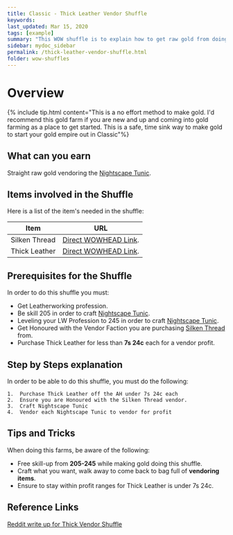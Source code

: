 ```yaml
---
title: Classic - Thick Leather Vendor Shuffle
keywords:
last_updated: Mar 15, 2020
tags: [example]
summary: "This WOW shuffle is to explain how to get raw gold from doing the Thick Leather vendor shuffle in WOW Classic."
sidebar: mydoc_sidebar
permalink: /thick-leather-vendor-shuffle.html
folder: wow-shuffles
---
```


# Overview
{% include tip.html content="This is a no effort method to make gold. I'd recommend this gold farm if you are new and up and coming into gold farming as a place to get started. This is a safe, time sink way to make gold to start your gold empire out in Classic"%}

## What can you earn
Straight raw gold vendoring the [Nightscape Tunic](https://classic.wowhead.com/spell=10499/nightscape-tunic).

## Items involved in the Shuffle

Here is a list of the item's needed in the shuffle:

|Item|URL|
|-------|--------|
|Silken Thread|[Direct WOWHEAD Link](https://classic.wowhead.com/item=4291/silken-thread).|
|Thick Leather|[Direct WOWHEAD Link](https://classic.wowhead.com/item=4304/thick-leather).|

## Prerequisites for the Shuffle
In order to do this shuffle you must:

* Get Leatherworking profession.
* Be skill 205 in order to craft [Nightscape Tunic](https://classic.wowhead.com/spell=10499/nightscape-tunic).
* Leveling your LW Profession to 245 in order to craft [Nightscape Tunic](https://classic.wowhead.com/spell=10499/nightscape-tunic).
* Get Honoured with the Vendor Faction you are purchasing [Silken Thread](https://classic.wowhead.com/item=4291/silken-thread) from.
* Purchase Thick Leather for less than **7s 24c** each for a vendor profit.

## Step by Steps explanation
In order to be able to do this shuffle, you must do the following:

```
1.  Purchase Thick Leather off the AH under 7s 24c each
2.  Ensure you are Honoured with the Silken Thread vendor.
3.  Craft Nightscape Tunic
4.  Vendor each Nightscape Tunic to vendor for profit
```

## Tips and Tricks
When doing this farms, be aware of the following:

* Free skill-up from **205-245** while making gold doing this shuffle.
* Craft what you want, walk away to come back to bag full of **vendoring items**.
* Ensure to stay within profit ranges for Thick Leather is under 7s 24c.

## Reference Links
[Reddit write up for Thick Vendor Shuffle](https://www.reddit.com/r/woweconomy/comments/d357i2/classic_thick_leather_vendor_shuffle/)
